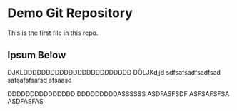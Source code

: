 # Demo Git Repository

This is the first file in this repo.

## Ipsum Below

DJKLDDDDDDDDDDDDDDDDDDDDDDDD
DÖLJKdjjd
sdfsafsadfsadfsad
safsafsfsafsd
sfsaasd





DDDDDDDDDDDDDDD
DDDDDDDDDASSSSSS
ASDFASFSDF
ASFSAFSFSA
ASDFASFAS